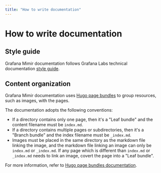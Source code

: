 ```yaml
---
title: "How to write documentation"
---
```


# How to write documentation

## Style guide

Grafana Mimir documentation follows Grafana Labs technical documentation [style guide](https://github.com/grafana/technical-documentation/tree/main/docs/style-guide).

## Content organization

Grafana Mimir documentation uses [Hugo page bundles](https://gohugo.io/content-management/page-bundles/) to group resources, such as images, with the pages.

The documentation adopts the following conventions:

- If a directory contains only one page, then it's a "Leaf bundle" and the content filename must be `index.md`.
- If a directory contains multiple pages or subdirectories, then it's a "Branch bundle" and the index filename must be `_index.md`.
- Images must be placed in the same directory as the markdown file linking the image, and the markdown file linking an image can only be `index.md` or `_index.md`. If any page which is different than `index.md` or `_index.md` needs to link an image, covert the page into a "Leaf bundle".

For more information, refer to [Hugo page bundles documentation](https://gohugo.io/content-management/page-bundles/).
